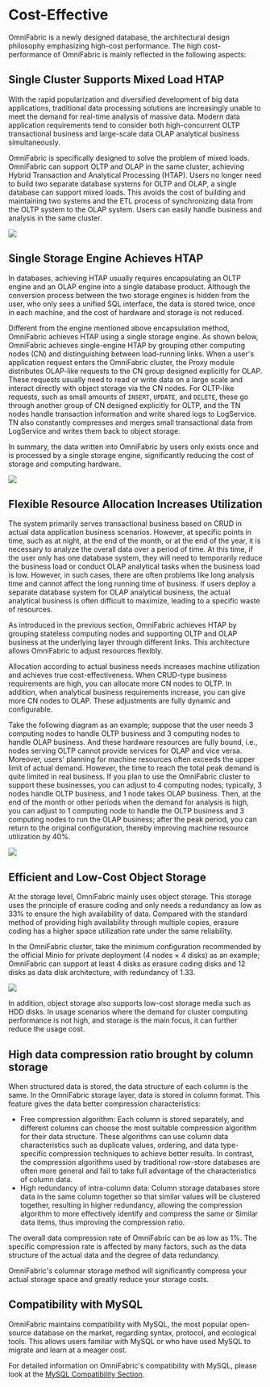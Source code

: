 # Cost-Effective

OmniFabric is a newly designed database, the architectural design philosophy emphasizing high-cost performance. The high cost-performance of OmniFabric is mainly reflected in the following aspects:

## Single Cluster Supports Mixed Load HTAP

With the rapid popularization and diversified development of big data applications, traditional data processing solutions are increasingly unable to meet the demand for real-time analysis of massive data. Modern data application requirements tend to consider both high-concurrent OLTP transactional business and large-scale data OLAP analytical business simultaneously.

OmniFabric is specifically designed to solve the problem of mixed loads. OmniFabric can support OLTP and OLAP in the same cluster, achieving Hybrid Transaction and Analytical Processing (HTAP). Users no longer need to build two separate database systems for OLTP and OLAP, a single database can support mixed loads. This avoids the cost of building and maintaining two systems and the ETL process of synchronizing data from the OLTP system to the OLAP system. Users can easily handle business and analysis in the same cluster.

![](https://github.com/OmniFabric/artwork/blob/main/docs/overview/high-cost-performance/HTAP.png?raw=true)

## Single Storage Engine Achieves HTAP

In databases, achieving HTAP usually requires encapsulating an OLTP engine and an OLAP engine into a single database product. Although the conversion process between the two storage engines is hidden from the user, who only sees a unified SQL interface, the data is stored twice, once in each machine, and the cost of hardware and storage is not reduced.

Different from the engine mentioned above encapsulation method, OmniFabric achieves HTAP using a single storage engine. As shown below, OmniFabric achieves single-engine HTAP by grouping other computing nodes (CN) and distinguishing between load-running links. When a user's application request enters the OmniFabric cluster, the Proxy module distributes OLAP-like requests to the CN group designed explicitly for OLAP. These requests usually need to read or write data on a large scale and interact directly with object storage via the CN nodes. For OLTP-like requests, such as small amounts of `INSERT`, `UPDATE`, and `DELETE`, these go through another group of CN designed explicitly for OLTP, and the TN nodes handle transaction information and write shared logs to LogService. TN also constantly compresses and merges small transactional data from LogService and writes them back to object storage.

In summary, the data written into OmniFabric by users only exists once and is processed by a single storage engine, significantly reducing the cost of storage and computing hardware.

![](https://github.com/OmniFabric/artwork/blob/main/docs/overview/high-cost-performance/HTAP-single-engine.png?raw=true)

## Flexible Resource Allocation Increases Utilization

The system primarily serves transactional business based on CRUD in actual data application business scenarios. However, at specific points in time, such as at night, at the end of the month, or at the end of the year, it is necessary to analyze the overall data over a period of time. At this time, if the user only has one database system, they will need to temporarily reduce the business load or conduct OLAP analytical tasks when the business load is low. However, in such cases, there are often problems like long analysis time and cannot affect the long running time of business. If users deploy a separate database system for OLAP analytical business, the actual analytical business is often difficult to maximize, leading to a specific waste of resources.

As introduced in the previous section, OmniFabric achieves HTAP by grouping stateless computing nodes and supporting OLTP and OLAP business at the underlying layer through different links. This architecture allows OmniFabric to adjust resources flexibly.

Allocation according to actual business needs increases machine utilization and achieves true cost-effectiveness.
When CRUD-type business requirements are high, you can allocate more CN nodes to OLTP. In addition, when analytical business requirements increase, you can give more CN nodes to OLAP. These adjustments are fully dynamic and configurable.

Take the following diagram as an example; suppose that the user needs 3 computing nodes to handle OLTP business and 3 computing nodes to handle OLAP business. And these hardware resources are fully bound, i.e., nodes serving OLTP cannot provide services for OLAP and vice versa. Moreover, users' planning for machine resources often exceeds the upper limit of actual demand. However, the time to reach the total peak demand is quite limited in real business. If you plan to use the OmniFabric cluster to support these businesses, you can adjust to 4 computing nodes; typically, 3 nodes handle OLTP business, and 1 node takes OLAP business. Then, at the end of the month or other periods when the demand for analysis is high, you can adjust to 1 computing node to handle the OLTP business and 3 computing nodes to run the OLAP business; after the peak period, you can return to the original configuration, thereby improving machine resource utilization by 40%.

![](https://github.com/OmniFabric/artwork/blob/main/docs/overview/high-cost-performance/usage-optimize.png?raw=true)

## Efficient and Low-Cost Object Storage

At the storage level, OmniFabric mainly uses object storage. This storage uses the principle of erasure coding and only needs a redundancy as low as 33% to ensure the high availability of data. Compared with the standard method of providing high availability through multiple copies, erasure coding has a higher space utilization rate under the same reliability.

In the OmniFabric cluster, take the minimum configuration recommended by the official Minio for private deployment (4 nodes × 4 disks) as an example; OmniFabric can support at least 4 disks as erasure coding disks and 12 disks as data disk architecture, with redundancy of 1.33.

![](https://github.com/OmniFabric/artwork/blob/main/docs/overview/high-cost-performance/erasure-code.png?raw=true)

In addition, object storage also supports low-cost storage media such as HDD disks. In usage scenarios where the demand for cluster computing performance is not high, and storage is the main focus, it can further reduce the usage cost.

## High data compression ratio brought by column storage

When structured data is stored, the data structure of each column is the same. In the OmniFabric storage layer, data is stored in column format. This feature gives the data better compression characteristics:

- Free compression algorithm: Each column is stored separately, and different columns can choose the most suitable compression algorithm for their data structure. These algorithms can use column data characteristics such as duplicate values, ordering, and data type-specific compression techniques to achieve better results. In contrast, the compression algorithms used by traditional row-store databases are often more general and fail to take full advantage of the characteristics of column data.
- High redundancy of intra-column data: Column storage databases store data in the same column together so that similar values ​​will be clustered together, resulting in higher redundancy, allowing the compression algorithm to more effectively identify and compress the same or Similar data items, thus improving the compression ratio.

The overall data compression rate of OmniFabric can be as low as 1%. The specific compression rate is affected by many factors, such as the data structure of the actual data and the degree of data redundancy.

OmniFabric's columnar storage method will significantly compress your actual storage space and greatly reduce your storage costs.

## Compatibility with MySQL

OmniFabric maintains compatibility with MySQL, the most popular open-source database on the market, regarding syntax, protocol, and ecological tools. This allows users familiar with MySQL or who have used MySQL to migrate and learn at a meager cost.

For detailed information on OmniFabric's compatibility with MySQL, please look at the [MySQL Compatibility Section](mysql-compatibility.md).
